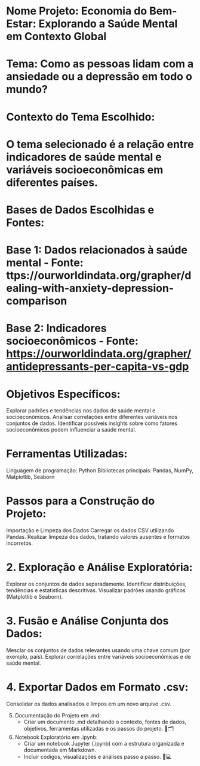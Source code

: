 # Nome Projeto: Economia do Bem-Estar: Explorando a Saúde Mental em Contexto Global
# Tema: Como as pessoas lidam com a ansiedade ou a depressão em todo o mundo?
# Contexto do Tema Escolhido:
# O tema selecionado é a relação entre indicadores de saúde mental e variáveis socioeconômicas em diferentes países.
# Bases de Dados Escolhidas e Fontes:
# Base 1: Dados relacionados à saúde mental - Fonte: ttps://ourworldindata.org/grapher/dealing-with-anxiety-depression-comparison
# Base 2: Indicadores socioeconômicos  - Fonte: https://ourworldindata.org/grapher/antidepressants-per-capita-vs-gdp 

# Objetivos Específicos:
Explorar padrões e tendências nos dados de saúde mental e socioeconômicos.
Analisar correlações entre diferentes variáveis nos conjuntos de dados.
Identificar possíveis insights sobre como fatores socioeconômicos podem influenciar a saúde mental.

# Ferramentas Utilizadas:
Linguagem de programação: Python
Bibliotecas principais: Pandas, NumPy, Matplotlib, Seaborn


# Passos para a Construção do Projeto:
Importação e Limpeza dos Dados
Carregar os dados CSV utilizando Pandas.
Realizar limpeza dos dados, tratando valores ausentes e formatos incorretos.

# 2. Exploração e Análise Exploratória:
Explorar os conjuntos de dados separadamente.
Identificar distribuições, tendências e estatísticas descritivas.
Visualizar padrões usando gráficos (Matplotlib e Seaborn).

# 3. Fusão e Análise Conjunta dos Dados:
Mesclar os conjuntos de dados relevantes usando uma chave comum (por exemplo, país).
Explorar correlações entre variáveis socioeconômicas e de saúde mental.

# 4. Exportar Dados em Formato .csv:
Consolidar os dados analisados e limpos em um novo arquivo .csv.

5. Documentação do Projeto em .md:
    - Criar um documento .md detalhando o contexto, fontes de dados, objetivos, ferramentas utilizadas e os passos do projeto. 📝🗂️
6. Notebook Exploratório em .ipynb:
    - Criar um notebook Jupyter (.ipynb) com a estrutura organizada e documentada em Markdown.
    - Incluir códigos, visualizações e análises passo a passo. 📓💻